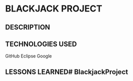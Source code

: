 # BLACKJACK PROJECT

## DESCRIPTION


## TECHNOLOGIES USED
GitHub
Eclipse
Google

## LESSONS LEARNED# BlackjackProject
